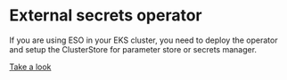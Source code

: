 # External secrets operator

If you are using ESO in your EKS cluster, you need to deploy the operator and setup the ClusterStore for parameter store or secrets manager.

[Take a look](./eso.tf)